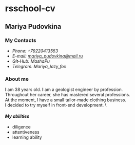 # rsschool-cv
## Mariya Pudovkina
### My Contacts
* *Phone: +79220413553*
* *E-mail: mariya_pudovkina@mail.ru*
* *Git-Hub: MashaPu*
* *Telegram: Mariya_lazy_fox*

### About me
I am 38 years old. I am a geologist engineer by profession. \
Throughout her career, she has mastered several professions. \
At the moment, I have a small tailor-made clothing business. \
I decided to try myself in front-end development. \
#### ***My abilities***
 + diligence
 + attentiveness
 + learning ability